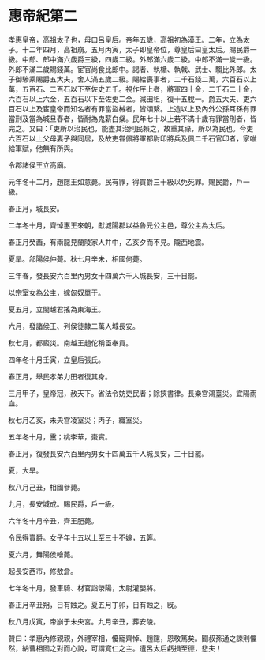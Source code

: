 # 惠帝紀第二

孝惠皇帝，高祖太子也，母曰呂皇后。帝年五歲，高祖初為漢王。二年，立為太子。十二年四月，高祖崩。五月丙寅，太子即皇帝位，尊皇后曰皇太后。賜民爵一級。中郎、郎中滿六歲爵三級，四歲二級。外郎滿六歲二級。中郎不滿一歲一級。外郎不滿二歲賜錢萬。宦官尚食比郎中。謁者、執楯、執戟、武士、騶比外郎。太子御驂乘賜爵五大夫，舍人滿五歲二級。賜給喪事者，二千石錢二萬，六百石以上萬，五百石、二百石以下至佐史五千。視作厈上者，將軍四十金，二千石二十金，六百石以上六金，五百石以下至佐史二金。減田租，復十五稅一。爵五大夫、吏六百石以上及宦皇帝而知名者有罪當盜械者，皆頌繫。上造以上及內外公孫耳孫有罪當刑及當為城旦舂者，皆耐為鬼薪白粲。民年七十以上若不滿十歲有罪當刑者，皆完之。又曰：「吏所以治民也，能盡其治則民賴之，故重其祿，所以為民也。今吏六百石以上父母妻子與同居，及故吏甞佩將軍都尉印將兵及佩二千石官印者，家唯給軍賦，他無有所與。

令郡諸侯王立高廟。

元年冬十二月，趙隱王如意薨。民有罪，得買爵三十級以免死罪。賜民爵，戶一級。

春正月，城長安。

二年冬十月，齊悼惠王來朝，獻城陽郡以益魯元公主邑，尊公主為太后。

春正月癸酉，有兩龍見蘭陵家人井中，乙亥夕而不見。隴西地震。

夏旱。郃陽侯仲薨。秋七月辛未，相國何薨。

三年春，發長安六百里內男女十四萬六千人城長安，三十日罷。

以宗室女為公主，嫁匈奴單于。

夏五月，立閩越君搖為東海王。

六月，發諸侯王、列侯徒隷二萬人城長安。

秋七月，都廄災。南越王趙佗稱臣奉貢。

四年冬十月壬寅，立皇后張氏。

春正月，舉民孝弟力田者復其身。

三月甲子，皇帝冠，赦天下。省法令妨吏民者；除挾書律。長樂宮鴻臺災。宜陽雨血。

秋七月乙亥，未央宮凌室災；丙子，織室災。

五年冬十月，靁；桃李華，棗實。

春正月，復發長安六百里內男女十四萬五千人城長安，三十日罷。

夏，大旱。

秋八月己丑，相國參薨。

九月，長安城成。賜民爵，戶一級。

六年冬十月辛丑，齊王肥薨。

令民得賣爵。女子年十五以上至三十不嫁，五筭。

夏六月，舞陽侯噲薨。

起長安西巿，修敖倉。

七年冬十月，發車騎、材官詣滎陽，太尉灌嬰將。

春正月辛丑朔，日有蝕之。夏五月丁卯，日有蝕之，旣。

秋八月戊寅，帝崩于未央宮。九月辛丑，葬安陵。

贊曰：孝惠內修親親，外禮宰相，優寵齊悼、趙隱，恩敬篤矣。聞叔孫通之諫則懼然，納曹相國之對而心說，可謂寬仁之主。遭呂太后虧損至德，悲夫！